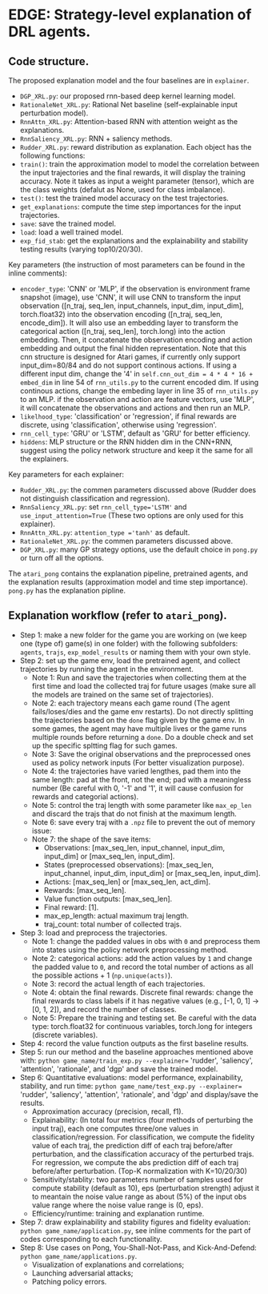 # EDGE: Strategy-level explanation of DRL agents.

## Code structure.

The proposed explanation model and the four baselines are in `explainer`.
- `DGP_XRL.py`: our proposed rnn-based deep kernel learning model. 
- `RationaleNet_XRL.py`: Rational Net baseline (self-explainable input perturbation model).
- `RnnAttn_XRL.py`: Attention-based RNN with attention weight as the explanations.
- `RnnSaliency_XRL.py`: RNN + saliency methods. 
- `Rudder_XRL.py`: reward distribution as explanation.
Each object has the following functions:
- `train()`: train the approximation model to model the correlation between the input trajectories and the final rewards, it will display the training accuracy. Note it takes as input a weight parameter (tensor), which are the class weights (defalut as None, used for class imbalance).
- `test()`: test the trained model accuracy on the test trajectories.
- `get_explanations`: compute the time step importances for the input trajectories.
- `save`: save the trained model.
- `load`: load a well trained model.
- `exp_fid_stab`: get the explanations and the explainability and stability testing results (varying top10/20/30).

Key parameters (the instruction of most parameters can be found in the inline comments):
- `encoder_type`: 'CNN' or 'MLP', if the observation is environment frame snapshot (image), use 'CNN', it will use CNN to transform the input observation ([n_traj, seq_len, input_channels, input_dim, input_dim], torch.float32) into the observation encoding ([n_traj, seq_len, encode_dim]). It will also use an embedding layer to transform the categorical action ([n_traj, seq_len], torch.long) into the action embedding. Then, it concatenate the observation encoding and action embedding and output the final hidden representation. Note that this cnn structure is designed for Atari games, if currently only support input_dim=80/84 and do not support continous actions. If using a different input dim, change the '4' in  `self.cnn_out_dim = 4 * 4 * 16 + embed_dim` in line 54 of `rnn_utils.py` to the current encoded dim. If using continous actions, change the embeding layer in line 35 of `rnn_utils.py` to an MLP. if the observation and action are feature vectors, use 'MLP', it will concatenate the observations and actions and then run an MLP.    
- `likelhood_type`: 'classification' or 'regression', if final rewards are discrete, using 'classification', otherwise using 'regression'.
- `rnn_cell_type`: 'GRU' or 'LSTM', default as 'GRU' for better efficiency.
- `hiddens`: MLP structure or the RNN hidden dim in the CNN+RNN, suggest using the policy network structure and keep it the same for all the explainers.

Key parameters for each explainer:
- `Rudder_XRL.py`: the commen parameters discussed above (Rudder does not distinguish classification and regression).    
- `RnnSaliency_XRL.py`: set `rnn_cell_type='LSTM'` and `use_input_attention=True` (These two options are only used for this explainer).
- `RnnAttn_XRL.py`: `attention_type ='tanh'` as default.
- `RationaleNet_XRL.py`: the commen parameters discussed above.
- `DGP_XRL.py`: many GP strategy options, use the default choice in `pong.py` or turn off all the options. 

The `atari_pong` contains the explanation pipeline, pretrained agents, and the explanation results (approximation model and time step importance). `pong.py` has the explanation pipline.

## Explanation workflow (refer to `atari_pong`).
- Step 1: make a new folder for the game you are working on (we keep one (type of) game(s) in one folder) with the following subfolders: `agents`, `trajs`, `exp_model_results` or naming them with your own style.
- Step 2: set up the game env, load the pretrained agent, and collect trajectories by running the agent in the environment.
  - Note 1: Run and save the trajectories when collecting them at the first time and load the collected traj for future usages (make sure all the models are trained on the same set of trajectories).
  - Note 2: each trajectory means each game round (The agent fails/loses/dies and the game env restarts). Do not directly splitting the trajectories based on the `done` flag given by the game env. In some games, the agent may have multiple lives or the game runs multiple rounds before returning a `done`. Do a double check and set up the specific spltting flag for such games. 
  - Note 3: Save the original observations and the preprocessed ones used as policy network inputs (For better visualization purpose).
  - Note 4: the trajectories have varied lengthes, pad them into the same length: pad at the front, not the end; pad with a meaningless number (Be careful with 0, '-1' and '1', it will cause confusion for rewards and categorial actions).
  - Note 5: control the traj length with some parameter like `max_ep_len` and discard the trajs that do not finish at the maximum length.
  - Note 6: save every traj with a `.npz` file to prevent the out of memory issue: 
  - Note 7: the shape of the save items: 
    - Observations: [max_seq_len, input_channel, input_dim, input_dim] or [max_seq_len, input_dim].
    - States (preprocessed observations): [max_seq_len, input_channel, input_dim, input_dim] or [max_seq_len, input_dim].
    - Actions: [max_seq_len] or [max_seq_len, act_dim].
    - Rewards: [max_seq_len].
    - Value function outputs: [max_seq_len].
    - Final reward: [1].
    - max_ep_length: actual maximum traj length.
    - traj_count: total number of collected trajs.
- Step 3: load and preprocess the trajectories. 
  - Note 1: change the padded values in obs with `0` and preprocess them into states using the policy network preprocessing method.
  - Note 2: categorical actions: add the action values by `1` and change the padded value to `0`, and record the total number of actions as all the possible actions + 1 (`np.unique(acts)`).
  - Note 3: record the actual length of each trajectories.
  - Note 4: obtain the final rewards. Discrete final rewards: change the final rewards to class labels if it has negative values (e.g., [-1, 0, 1] -> [0, 1, 2]), and record the number of classes.
  - Note 5: Prepare the training and testing set. Be careful with the data type: torch.float32 for continuous variables, torch.long for integers (discrete variables).
- Step 4: record the value function outputs as the first baseline results.
- Step 5: run our method and the baseline approaches mentioned above with: `python game_name/train_exp.py --explainer=` 'rudder', 'saliency', 'attention', 'rationale', and 'dgp' and save the trained model. 
- Step 6: Quantitative evaluations: model performance, explainability, stability, and run time: `python game_name/test_exp.py --explainer=` 'rudder', 'saliency', 'attention', 'rationale', and 'dgp' and display/save the results. 
  - Approximation accuracy (precision, recall, f1).
  - Explainability: (In total four metrics (four methods of perturbing the input traj), each one computes three/one values in classification/regression. For classification, we compute the fidelity value of each traj, the prediction diff of each traj before/after perturbation, and the classification accuracy of the perturbed trajs. For regression, we compute the abs prediction diff of each traj before/after perturbation. (Top-K normalization with K=10/20/30)
  - Sensitivity/stablity: two parameters number of samples used for compute stability (default as 10), eps (perturbation strength) adjust it to meantain the noise value range as about (5%) of the input obs value range where the noise value range is (0, eps). 
  - Efficiency/runtime: training and explanation runtime.
- Step 7: draw explainability and stability figures and fidelity evaluation: `python game_name/application.py`, see inline comments for the part of codes corresponding to each functionality.
- Step 8: Use cases on Pong, You-Shall-Not-Pass, and Kick-And-Defend: `python game_name/applications.py`.
  - Visualization of explanations and correlations;
  - Launching adversarial attacks;
  - Patching policy errors.
 
